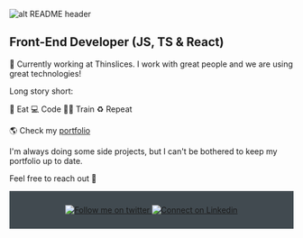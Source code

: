 ![alt README header](https://images.unsplash.com/photo-1554290712-e640351074bd?ixlib=rb-1.2.1&ixid=MnwxMjA3fDB8MHxwaG90by1wYWdlfHx8fGVufDB8fHx8&auto=format&fit=crop&w=1072&q=80)

## Front-End Developer (JS, TS & React)

🔭 Currently working at Thinslices. I work with great people and we are using great technologies! 

Long story short:

🥑 Eat 💻 Code 💪🏽 Train ♻️ Repeat


🌎 Check my [portfolio](https://www.florin-dobinciuc.com/)

I'm always doing some side projects, but I can't be bothered to keep my portfolio up to date. 

Feel free to reach out 💬

<div align="center" style="background:#414a50; padding: 25px 0;">
    <a href="https://twitter.com/hustle_coder">
        <img src="https://raw.githubusercontent.com/Iwi4a/iwi4a/master/assets/twitter.svg" alt="Follow me on twitter">
    </a>
     <a href="https://www.linkedin.com/in/dobinciuc-florin-57a6121aa/">
        <img src="https://raw.githubusercontent.com/Iwi4a/iwi4a/master/assets/linkedin.svg" alt="Connect on Linkedin">
    </a>
</div>
